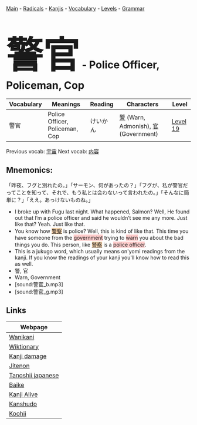 <style> bigfont {font-size: 100px}</style>
[Main](../README.md) -
[Radicals](../radicals.md) -
[Kanjis](../kanjis.md) -
[Vocabulary](../vocabulary.md) -
[Levels](../levels.md) -
[Grammar](../grammar.md)
# <bigfont> 警官</bigfont> - Police Officer, Policeman, Cop 

| Vocabulary | Meanings | Reading | Characters | Level |
| --- | --- | --- | --- | --- |
| 警官 | Police Officer, Policeman, Cop | けいかん |  [警](../kanjis/警.md) (Warn, Admonish), [官](../kanjis/官.md) (Government) | [Level 19](../levels/wk_level19.md) |

Previous vocab: [宇宙](宇宙.md) Next vocab: [内容](内容.md) 

## Mnemonics:
「昨夜、フグと別れたの。」「サーモン、何があったの？」「フグが、私が警官だってことを知って、それで、もう私とは会わないって言われたの。」「そんなに簡単に？」「ええ。あっけないものね。」
* I broke up with Fugu last night. What happened, Salmon? Well, He found out that I’m a police officer and said he wouldn’t see me any more. Just like that? Yeah. Just like that.
* You know how <span style="background-color:#fed8b1"> [警察](https://jisho.org/search/警察)</span> is police? Well, this is kind of like that. This time you have someone from the <span style="background-color:#ffcccb"> government</span> trying to <span style="background-color:#ffcccb"> warn</span> you about the bad things you do. This person, like <span style="background-color:#fed8b1"> [警察](https://jisho.org/search/警察)</span> is a <span style="background-color:#ffcccb"> police officer</span>.
* This is a jukugo word, which usually means on'yomi readings from the kanji. If you know the readings of your kanji you'll know how to read this as well.
* 警, 官
* Warn, Government
* [sound:警官_b.mp3]
* [sound:警官_g.mp3]


## Links 

| Webpage |
| --- |
| [Wanikani          ](https://www.wanikani.com/kanji/警官) |
| [Wiktionary        ](https://en.wiktionary.org/wiki/警官) |
| [Kanji damage      ](http://www.kanjidamage.com/kanji/search?utf8=✓&q=警官) |
| [Jitenon           ](https://jitenon.com/kanji/警官) |
| [Tanoshii japanese ](https://www.tanoshiijapanese.com/dictionary/kanji.cfm?k=警官) |
| [Baike             ](https://baike.baidu.com/item/警官) |
| [Kanji Alive       ](https://app.kanjialive.com/警官) |
| [Kanshudo          ](https://www.kanshudo.com/searchmn?q=警官) |
| [Koohii            ](https://kanji.koohii.com/study/kanji/警官) |
